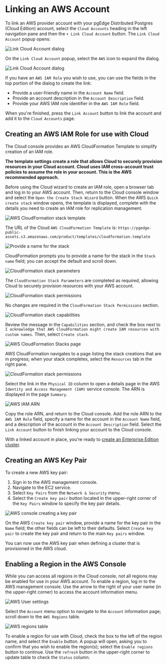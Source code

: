 # Linking an AWS Account

To link an AWS provider account with your pgEdge Distributed Postgres (Cloud Edition) account, select the `Cloud Accounts` heading in the left navigation pane and then the `+ Link Cloud Account` button. The `Link Cloud Account` popup opens:

![Link Cloud Account dialog](../../images/link_cloud_account.png)

On the `Link Cloud Account` popup, select the `AWS` icon to expand the dialog. 

![Link Cloud Account dialog](../../images/link_aws_account.png)

If you have an `AWS IAM Role` you wish to use, you can use the fields in the top portion of the dialog to create the link:

* Provide a user-friendly name in the `Account Name` field.
* Provide an account description in the `Account Description` field.
* Provide your AWS IAM role identifier in the `AWS IAM Role` field.

When you're finished, press the `Link Account` button to link the account and add it to the `Cloud Accounts` page.

## Creating an AWS IAM Role for use with Cloud

The Cloud console provides an AWS CloudFormation Template to simplify creation of an IAM role. 

**The template settings create a role that allows Cloud to securely provision resources in your Cloud account. Cloud uses IAM cross-account trust policies to assume the role in your account. This is the AWS recommended approach.**

Before using the Cloud wizard to create an IAM role, open a browser tab and log in to your AWS account. Then, return to the Cloud console window and select the `Open the Create Stack Wizard` button. When the AWS `Quick create stack` window opens, the template is displayed, complete with the details you need to create an IAM role for replication management.

![AWS CloudFormation stack template](../../images/CF_create_stack_template.png)

The URL of the Cloud `AWS CloudFormation Template` is: `https://pgedge-public-assets.s3.amazonaws.com/product/templates/cloudformation.template`

![Provide a name for the stack](../../images/CF_provide_stack_name.png)

CloudFormation prompts you to provide a name for the stack in the `Stack name` field; you can accept the default and scroll down.

![CloudFormation stack parameters](../../images/CF_stack_parameters.png)

The `CloudFormation Stack Parameters` are completed as required, allowing Cloud to securely provision resources with your AWS account.

![CloudFormation stack permissions](../../images/CF_stack_permissions.png)

No changes are required in the `CloudFormation Stack Permissions` section.

![CloudFormation stack capabilities](../../images/CF_stack_capabilities.png)

Review the message in the `Capabilities` section, and check the box next to `I acknowledge that AWS CloudFormation might create IAM resources with custom names`. Then, select `Create stack`.

![AWS CloudFormation Stacks page](../../images/CF_stack_creation.png)

AWS CloudFormation navigates to a page listing the stack creations that are in progress; when your stack completes, select the `Resources` tab in the right pane.

![CloudFormation stack permissions](../../images/CF_stack_resources.png)

Select the link in the `Physical ID` column to open a details page in the AWS `Identity and Access Management (IAM)` service console. The ARN is displayed in the page `Summary`.

![AWS IAM ARN](../../images/CF_IAM_ARN.png)

Copy the role ARN, and return to the Cloud console. Add the role ARN to the `AWS IAM Role` field, specify a name for the account in the `Account Name` field, and a description of the account in the `Account Description` field. Select the `Link Account` button to finish linking your account to the Cloud console. 

With a linked account in place, you're ready to [create an Enterprise Edition cluster](../../cluster/create_cluster.md).


## Creating an AWS Key Pair

To create a new AWS key pair:

1. Sign in to the AWS management console.
2. Navigate to the EC2 service.
3. Select `Key Pairs` from the `Network & Security` menu.
4. Select the `Create key pair` button located in the upper-right corner of the `Key Pairs` window to specify the key pair details.

![AWS console creating a key pair](../../images/AWS_create_key_pair.png)

On the AWS `Create key pair` window, provide a name for the key pair in the `Name` field; the other fields can be left to their defaults. Select `Create key pair` to create the key pair and return to the main `Key pairs` window.

You can now use the AWS key pair when defining a cluster that is provisioned in the AWS cloud.


## Enabling a Region in the AWS Console

While you can access all regions in the Cloud console, not all regions may be enabled for use in your AWS account. To enable a region, log in to the AWS management console. Use the arrow to the right of your user name (in the upper-right corner) to access the account information menu.

![AWS User settings](../../images/AWS_user_settings.png)

Select the `Account` menu option to navigate to the `Account` information page; scroll down to the `AWS Regions` table. 

![AWS regions table](../../images/AWS_regions_table.png)

To enable a region for use with Cloud, check the box to the left of the region name, and select the `Enable` button. A popup will open, asking you to confirm that you wish to enable the region(s); select the `Enable regions` button to continue. Use the `refresh` button in the upper-right corner to update table to check the `Status` column. 